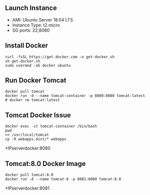 ## Launch Instance
- AMI: Ubuntu Server 18.04 LTS
- Instance Type: t2.micro
- SG ports: 22;8080

## Install Docker
```
curl -fsSL https://get.docker.com -o get-docker.sh
sh get-docker.sh
sudo usermod -aG docker ubuntu
```

## Run Docker Tomcat
```
docker pull tomcat
docker run -d --name tomcat-container -p 8080:8080 tomcat:latest
# docker rm tomcat:latest
```

## Tomcat Docker Issue
```
docker exec -it tomcat-container /bin/bash
pwd
>> /usr/local/tomcat
cp -R webapps.dist/* webapps
```
*IPserverdocker:8080

## Tomcat:8.0 Docker Image
```
docker pull tomcat:8.0
docker run -d --name tomcat-8 -p 8081:8080 tomcat:8.0
```
*IPserverdocker:8081